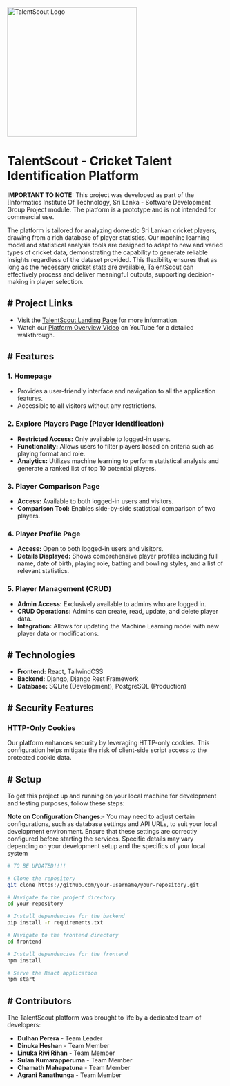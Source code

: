 <img src="https://i.ibb.co/DfKRfmw/TS-Logo.png" alt="TalentScout Logo" width="300" height="300">

# TalentScout - Cricket Talent Identification Platform

**IMPORTANT TO NOTE:** This project was developed as part of the [Informatics Institute Of Technology, Sri Lanka - Software Development Group Project module.
The platform is a prototype and is not intended for commercial use.

The platform is tailored for analyzing domestic Sri Lankan cricket players, drawing from a rich database of player statistics. Our machine learning model and statistical analysis
tools are designed to adapt to new and varied types of cricket data, demonstrating the capability to generate reliable insights regardless of the dataset provided. This flexibility
ensures that as long as the necessary cricket stats are available, TalentScout can effectively process and deliver meaningful outputs, supporting decision-making in player
selection.

## # Project Links

- Visit the [TalentScout Landing Page](https://talent-scout-landing-page.vercel.app/) for more information.
- Watch our [Platform Overview Video](https://youtu.be/xtT21LQDB3s) on YouTube for a detailed walkthrough.

## # Features

### 1. Homepage

- Provides a user-friendly interface and navigation to all the application features.
- Accessible to all visitors without any restrictions.

### 2. Explore Players Page (Player Identification)

- **Restricted Access:** Only available to logged-in users.
- **Functionality:** Allows users to filter players based on criteria such as playing format and role.
- **Analytics:** Utilizes machine learning to perform statistical analysis and generate a ranked list of top 10 potential players.

### 3. Player Comparison Page

- **Access:** Available to both logged-in users and visitors.
- **Comparison Tool:** Enables side-by-side statistical comparison of two players.

### 4. Player Profile Page

- **Access:** Open to both logged-in users and visitors.
- **Details Displayed:** Shows comprehensive player profiles including full name, date of birth, playing role, batting and bowling styles, and a list of relevant statistics.

### 5. Player Management (CRUD)

- **Admin Access:** Exclusively available to admins who are logged in.
- **CRUD Operations:** Admins can create, read, update, and delete player data.
- **Integration:** Allows for updating the Machine Learning model with new player data or modifications.

## # Technologies

- **Frontend:** React, TailwindCSS
- **Backend:** Django, Django Rest Framework
- **Database:** SQLite (Development), PostgreSQL (Production)

## # Security Features

### HTTP-Only Cookies

Our platform enhances security by leveraging HTTP-only cookies. This configuration helps mitigate the risk of client-side script access to the protected cookie data.

## # Setup

To get this project up and running on your local machine for development and testing purposes, follow these steps:

**Note on Configuration Changes**:-
You may need to adjust certain configurations, such as database settings and API URLs, to suit your local development environment. Ensure that these settings are correctly
configured before starting the services. Specific details may vary depending on your development setup and the specifics of your local system

```bash
# TO BE UPDATED!!!!

# Clone the repository
git clone https://github.com/your-username/your-repository.git

# Navigate to the project directory
cd your-repository

# Install dependencies for the backend
pip install -r requirements.txt

# Navigate to the frontend directory
cd frontend

# Install dependencies for the frontend
npm install

# Serve the React application
npm start
```

## # Contributors

The TalentScout platform was brought to life by a dedicated team of developers:

- **Dulhan Perera** - Team Leader
- **Dinuka Heshan** - Team Member
- **Linuka Rivi Rihan** - Team Member
- **Sulan Kumarapperuma** - Team Member
- **Chamath Mahapatuna** - Team Member
- **Agrani Ranathunga** - Team Member

